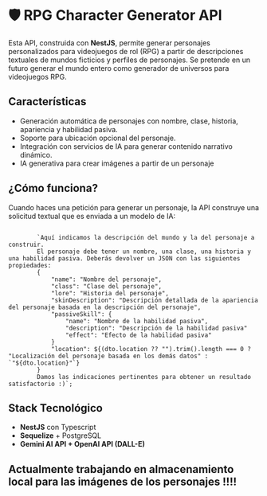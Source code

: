 <h1>🛡️ RPG Character Generator API</h1>

<p>
  Esta API, construida con <strong>NestJS</strong>, permite generar personajes personalizados para videojuegos de rol (RPG) a partir de descripciones textuales de mundos ficticios y perfiles de personajes.
  Se pretende en un futuro generar el mundo entero como generador de universos para videojuegos RPG.
</p>

<h2> Características</h2>
<ul>
  <li>Generación automática de personajes con nombre, clase, historia, apariencia y habilidad pasiva.</li>
  <li>Soporte para ubicación opcional del personaje.</li>
  <li>Integración con servicios de IA para generar contenido narrativo dinámico.</li>
  <li>IA generativa para crear imágenes a partir de un personaje</li>
</ul>

<h2>¿Cómo funciona?</h2>

<p>Cuando haces una petición para generar un personaje, la API construye una solicitud textual que es enviada a un modelo de IA:</p>

<pre><code>
        `Aquí indicamos la descripción del mundo y la del personaje a construir.
        El personaje debe tener un nombre, una clase, una historia y una habilidad pasiva. Deberás devolver un JSON con las siguientes propiedades:
        {
            "name": "Nombre del personaje",
            "class": "Clase del personaje",
            "lore": "Historia del personaje",
            "skinDescription": "Descripción detallada de la apariencia del personaje basada en la descripción del personaje",
            "passiveSkill": {
                "name": "Nombre de la habilidad pasiva",
                "description": "Descripción de la habilidad pasiva"
                "effect": "Efecto de la habilidad pasiva"
            }
            "location": ${(dto.location ?? "").trim().length === 0 ? "Localización del personaje basada en los demás datos" : `"${dto.location}"`}  
        }
        Damos las indicaciones pertinentes para obtener un resultado satisfactorio :)`;
</code></pre>

<h2>Stack Tecnológico</h2>
<ul>
  <li><strong>NestJS</strong> con Typescript</li>
  <li><strong>Sequelize</strong> + PostgreSQL</li>
  <li><strong>Gemini AI API + OpenAI API (DALL-E)</strong></li>
</ul>

<h2> Actualmente trabajando en almacenamiento local para las imágenes de los personajes !!!! </h2>
